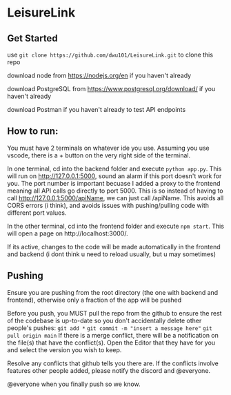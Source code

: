 # LeisureLink

## Get Started

use `git clone https://github.com/dwu101/LeisureLink.git` to clone this repo 

download node from https://nodejs.org/en if you haven't already 

download PostgreSQL from https://www.postgresql.org/download/ if you haven't already 

download Postman if you haven't already to test API endpoints

## How to run:

You must have 2 terminals on whatever ide you use. Assuming you use vscode, there is a + button on the very right side of the terminal. 

In one terminal, cd into the backend folder and execute `python app.py`. This will run on http://127.0.0.1:5000, sound an alarm if this port doesn't work for you. The port number is important becuase I added a proxy to the frontend meaning all API calls go directly to port 5000. This is so instead of having to call http://127.0.0.1:5000/apiName, we can just call /apiName. This avoids all CORS errors (i think), and avoids issues with pushing/pulling code with different port values. 

In the other terminal, cd into the frontend folder and execute `npm start`. This will open a page on http://localhost:3000/. 

If its active, changes to the code will be made automatically in the frontend and backend (i dont think u need to reload usually, but u may sometimes)

## Pushing

Ensure you are pushing from the root directory (the one with backend and frontend), otherwise only a fraction of the app will be pushed

Before you push, you MUST pull the repo from the github to ensure the rest of the codebase is up-to-date so you don't accidentally delete other people's pushes:
`git add *`
`git commit -m "insert a message here"`
`git pull origin main` 
If there is a merge conflict, there will be a notification on the file(s) that have the conflict(s). Open the Editor that they have for you and select the version you wish to keep.

Resolve any conflicts that github tells you there are. If the conflicts involve features other people added, please notify the discord and @everyone.

@everyone when you finally push so we know.

